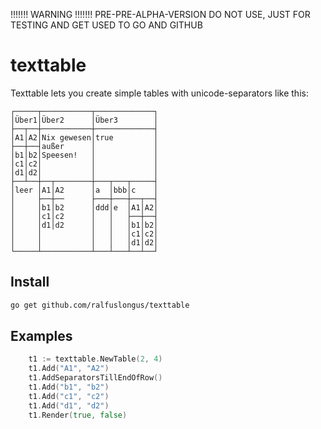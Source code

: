 !!!!!!! WARNING !!!!!!!
PRE-PRE-ALPHA-VERSION
DO NOT USE, JUST FOR TESTING AND GET USED TO GO AND GITHUB

# texttable
Texttable lets you create simple tables with unicode-separators like this:
```
┌─────┬───────────┬─────────────┐
│Über1│Über2      │Über3        │
├──┬──┼───────────┼─────────────┤
│A1│A2│Nix gewesen│true         │
├──┼──┤außer      │             │
│b1│b2│Speesen!   │             │
│c1│c2│           │             │
│d1│d2│           │             │
├──┴──┼──┬────────┼───┬───┬─────┤
│leer │A1│A2      │a  │bbb│c    │
│     ├──┼──      ├───┼───┼──┬──┤
│     │b1│b2      │ddd│e  │A1│A2│
│     │c1│c2      │   │   ├──┼──┤
│     │d1│d2      │   │   │b1│b2│
│     │           │   │   │c1│c2│
│     │           │   │   │d1│d2│
└─────┴───────────┴───┴───┴──┴──┘
```

## Install
```bash
go get github.com/ralfuslongus/texttable
```

## Examples
```go
	t1 := texttable.NewTable(2, 4)
	t1.Add("A1", "A2")
	t1.AddSeparatorsTillEndOfRow()
	t1.Add("b1", "b2")
	t1.Add("c1", "c2")
	t1.Add("d1", "d2")
	t1.Render(true, false)
```
